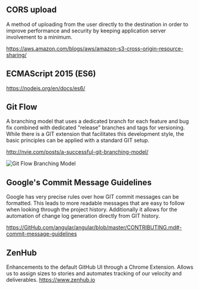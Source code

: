 ## CORS upload

A method of uploading from the user directly to the destination in order to
improve performance and security by keeping application server involvement to a
minimum.

https://aws.amazon.com/blogs/aws/amazon-s3-cross-origin-resource-sharing/

## ECMAScript 2015 (ES6)

https://nodejs.org/en/docs/es6/

## Git Flow

A branching model that uses a dedicated branch for each feature and bug fix
combined with dedicated "release" branches and tags for versioning. While there
is a GIT extension that facilitates this development style, the basic principles
can be applied with a standard GIT setup.

http://nvie.com/posts/a-successful-git-branching-model/

![Git Flow Branching Model](http://nvie.com/img/git-model@2x.png)

## Google's Commit Message Guidelines

Google has very precise rules over how GIT commit messages can be formatted.
This leads to more readable messages that are easy to follow when looking
through the project history. Additionally it allows for the automation of change
log generation directly from GIT history.

https://GitHub.com/angular/angular/blob/master/CONTRIBUTING.md#-commit-message-guidelines

## ZenHub
Enhancements to the default GitHub UI through a Chrome Extension. Allows us to
assign sizes to stories and automates tracking of our velocity and deliverables.
https://www.zenhub.io
